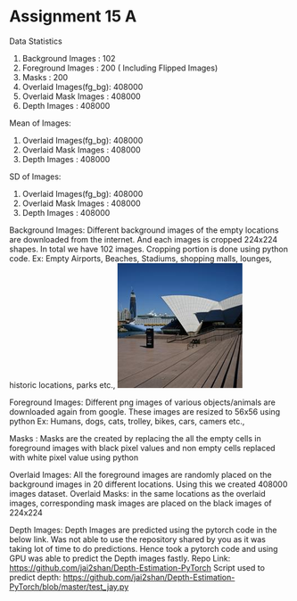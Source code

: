 # Assignment 15 A

Data Statistics
1) Background Images	 : 102
2) Foreground Images     : 200 ( Including Flipped Images)
3) Masks				 : 200
4) Overlaid Images(fg_bg): 408000
5) Overlaid Mask Images  : 408000
6) Depth Images			 : 408000

Mean of Images:
1) Overlaid Images(fg_bg): 408000
2) Overlaid Mask Images  : 408000
3) Depth Images			 : 408000


SD of Images:
1) Overlaid Images(fg_bg): 408000
2) Overlaid Mask Images  : 408000
3) Depth Images			 : 408000


Background Images: Different background images of the empty locations are downloaded from the internet. And each images is cropped 224x224 shapes. In total we have 102 images. Cropping portion is done using python code. 
Ex: Empty Airports, Beaches, Stadiums, shopping malls, lounges, historic locations, parks etc.,
![](RM_Images\bg\bg001.jpg?raw=true)

Foreground Images: Different png images of various objects/animals are downloaded again from google. These images are resized to 56x56 using python
Ex: Humans, dogs, cats, trolley, bikes, cars, camers etc.,

Masks : Masks are the created by replacing the all the empty cells in foreground images with black pixel values and non empty cells replaced with white pixel value using python

Overlaid Images: All the foreground images are randomly placed on the background images in 20 different locations. Using this we created 408000 images dataset.
Overlaid Masks: in the same locations as the overlaid images, corresponding mask images are placed on the black images of 224x224

Depth Images: Depth Images are predicted using the pytorch code in the below link. Was not able to use the repository shared by you as it was taking lot of time to do predictions. Hence took a pytorch code and using GPU was able to predict the Depth images fastly. 
Repo Link: https://github.com/jai2shan/Depth-Estimation-PyTorch
Script used to predict depth: https://github.com/jai2shan/Depth-Estimation-PyTorch/blob/master/test_jay.py

